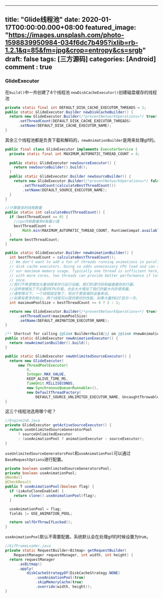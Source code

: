 
---
title: "Glide线程池"
date: 2020-01-17T00:00:00.000+08:00
featured_image: "https://images.unsplash.com/photo-1598839950984-034f6dc7b495?ixlib=rb-1.2.1&q=85&fm=jpg&crop=entropy&cs=srgb"
draft: false
tags: [三方源码]
categories: [Android]
comment : true
---

### GlideExecutor

在`build()`中一共创建了4个线程池
`newDiskCacheExecutor()`创建磁盘缓存的线程池
```java
private static final int DEFAULT_DISK_CACHE_EXECUTOR_THREADS = 1;
public static GlideExecutor.Builder newDiskCacheBuilder() {
  return new GlideExecutor.Builder(/*preventNetworkOperations=*/ true)
      .setThreadCount(DEFAULT_DISK_CACHE_EXECUTOR_THREADS)
      .setName(DEFAULT_DISK_CACHE_EXECUTOR_NAME);
}
```
其余三个线程池都是负责下载和解码的，`newAnimationBuilder`是用来处理gif的。
```java
public final class GlideExecutor implements ExecutorService {
  private static final int MAXIMUM_AUTOMATIC_THREAD_COUNT = 4;
  
  public static GlideExecutor newSourceExecutor() {
    return newSourceBuilder().build();
  }
  public static GlideExecutor.Builder newSourceBuilder() {
    return new GlideExecutor.Builder(/*preventNetworkOperations=*/ false)
        .setThreadCount(calculateBestThreadCount())
        .setName(DEFAULT_SOURCE_EXECUTOR_NAME);
  }
}
```
```java
//计算最佳的线程数量
public static int calculateBestThreadCount() {
  if (bestThreadCount == 0) {
    //cpu内核数量和4取最小值
    bestThreadCount =
        Math.min(MAXIMUM_AUTOMATIC_THREAD_COUNT, RuntimeCompat.availableProcessors());
  }
  return bestThreadCount;
}
```
```java
public static GlideExecutor.Builder newAnimationBuilder() {
  int bestThreadCount = calculateBestThreadCount();
  // We don't want to add a ton of threads running animations in parallel with our source and
  // disk cache executors. Doing so adds unnecessary CPU load and can also dramatically increase
  // our maximum memory usage. Typically one thread is sufficient here, but for higher end devices
  // with more cores, two threads can provide better performance if lots of GIFs are showing at
  // once.
  //我们不希望增加大量线程来并行运行动画，我们的源代码和磁盘缓存执行器。
  //这样做增加了不必要的CPU负载，也会大大增加了我们的最大内存使用量。
  //通常情况下，一个线程就足够了，但对于更高端的设备来说。
  //如果有更多的核心，两个线程可以提供更好的性能，如果大量的GIF显示一次。
  int maximumPoolSize = bestThreadCount >= 4 ? 2 : 1;

  return new GlideExecutor.Builder(/*preventNetworkOperations=*/ true)
      .setThreadCount(maximumPoolSize)
      .setName(DEFAULT_ANIMATION_EXECUTOR_NAME);
}

/** Shortcut for calling {@link Builder#build()} on {@link #newAnimationBuilder()}. */
public static GlideExecutor newAnimationExecutor() {
  return newAnimationBuilder().build();
}
```
```java
public static GlideExecutor newUnlimitedSourceExecutor() {
  return new GlideExecutor(
      new ThreadPoolExecutor(
          0,
          Integer.MAX_VALUE, 
          KEEP_ALIVE_TIME_MS,
          TimeUnit.MILLISECONDS,
          new SynchronousQueue<Runnable>(),
          new DefaultThreadFactory(
              DEFAULT_SOURCE_UNLIMITED_EXECUTOR_NAME, UncaughtThrowableStrategy.DEFAULT, false)));
}
```
这三个线程池选用哪个呢？
```java
//EngineJob.java
private GlideExecutor getActiveSourceExecutor() {
  return useUnlimitedSourceGeneratorPool
      ? sourceUnlimitedExecutor
      : (useAnimationPool ? animationExecutor : sourceExecutor);
}
```
`useUnlimitedSourceGeneratorsPool`和`useAnimationPool`可以通过`BaseRequestOptions`进行配置。
```java
private boolean useUnlimitedSourceGeneratorsPool;
private boolean useAnimationPool;
@NonNull
@CheckResult
public T useAnimationPool(boolean flag) {
  if (isAutoCloneEnabled) {
    return clone().useAnimationPool(flag);
  }

  useAnimationPool = flag;
  fields |= USE_ANIMATION_POOL;

  return selfOrThrowIfLocked();
}
```
`useAnimationPool`默认不需要配置。系统默认会在处理gif的时候设置为true。
```java
//GifFrameLoader.java
private static RequestBuilder<Bitmap> getRequestBuilder(
    RequestManager requestManager, int width, int height) {
  return requestManager
      .asBitmap()
      .apply(
          diskCacheStrategyOf(DiskCacheStrategy.NONE)
              .useAnimationPool(true)
              .skipMemoryCache(true)
              .override(width, height));
}
```
